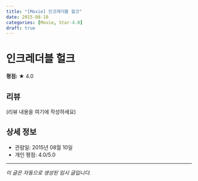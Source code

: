 ```yaml
---
title: "[Movie] 인크레더블 헐크"
date: 2015-08-10
categories: [Movie, Star-4.0]
draft: true
---
```


# 인크레더블 헐크

**평점:** ★ 4.0

## 리뷰

(리뷰 내용을 여기에 작성하세요)

## 상세 정보

- 관람일: 2015년 08월 10일
- 개인 평점: 4.0/5.0

---

*이 글은 자동으로 생성된 임시 글입니다.*
